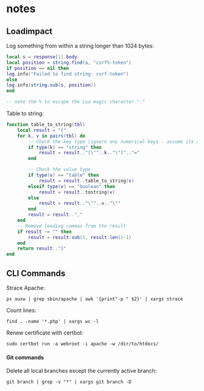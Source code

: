 # notes

## Loadimpact

Log something from within a string longer than 1024 bytes:

```Lua
local s = response[1].body
local position = string.find(s, "csrf%-token")
if position == nil then
log.info("Failed to find string: csrf-token")
else
log.info(string.sub(s, position))
end

-- note the % to escape the Lua magic character "-"
```

Table to string:

```Lua
function table_to_string(tbl)
    local result = "{"
    for k, v in pairs(tbl) do
        -- Check the key type (ignore any numerical keys - assume its an array)
        if type(k) == "string" then
            result = result.."[\""..k.."\"]".."="
        end

        -- Check the value type
        if type(v) == "table" then
            result = result..table_to_string(v)
        elseif type(v) == "boolean" then
            result = result..tostring(v)
        else
            result = result.."\""..v.."\""
        end
        result = result..","
    end
    -- Remove leading commas from the result
    if result ~= "" then
        result = result:sub(1, result:len()-1)
    end
    return result.."}"
end
```

## CLI Commands

Strace Apache:

```CLI
ps auxw | grep sbin/apache | awk '{print"-p " $2}' | xargs strace
```

Count lines:

```CLI
find . -name '*.php' | xargs wc -l
```

Renew certificate with certbot:

```CLI
sudo certbot run -a webroot -i apache -w /dir/to/htdocs/
```

#### Git commands

Delete all local branches except the currently active branch:

```CLI
git branch | grep -v "*" | xargs git branch -D
```
